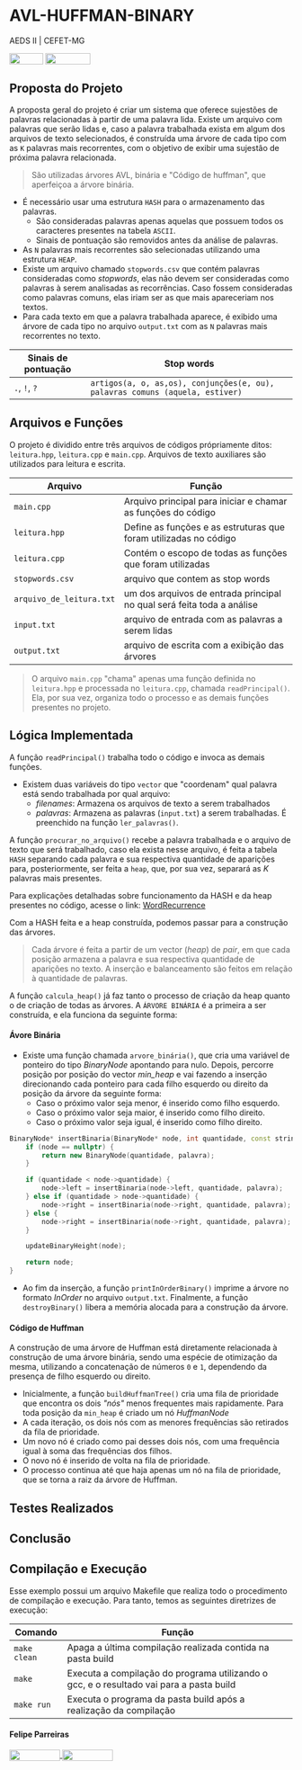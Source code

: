 # AVL-HUFFMAN-BINARY
AEDS II | CEFET-MG

<div style="display: inline-block;">    
<img align="center" height="20px" width="60px" src="https://img.shields.io/badge/C%2B%2B-00599C?style=for-the-badge&logo=c%2B%2B&logoColor=white"/> 
<img align="center" height="20px" width="80px" src="https://img.shields.io/badge/Made%20for-VSCode-1f425f.svg"/> 
</a> 
</div>

<p> </p>
<p> </p>

## Proposta do Projeto

A proposta geral do projeto é criar um sistema que oferece sujestões de palavras relacionadas à partir de uma palavra lida. 
Existe um arquivo com palavras que serão lidas e, caso a palavra trabalhada exista em algum dos arquivos de texto selecionados, é construída uma árvore de cada tipo com as `K` palavras mais recorrentes, com o objetivo de exibir uma sujestão de próxima palavra relacionada.
> São utilizadas árvores AVL, binária e "Código de huffman", que aperfeiçoa a árvore binária.
- É necessário usar uma estrutura `HASH` para o armazenamento das palavras.
  - São consideradas palavras apenas aquelas que possuem todos os caracteres presentes na tabela `ASCII`.
  - Sinais de pontuação são removidos antes da análise de palavras.
- As `N` palavras mais recorrentes são selecionadas utilizando uma estrutura `HEAP`.
- Existe um arquivo chamado `stopwords.csv` que contém palavras consideradas como *stopwords*, elas não devem ser consideradas como palavras à serem analisadas as recorrências. Caso fossem consideradas como palavras comuns, elas iriam ser as que mais apareceriam nos textos.
- Para cada texto em que a palavra trabalhada aparece, é exibido uma árvore de cada tipo no arquivo `output.txt` com as `N` palavras mais recorrentes no texto.

|          Sinais de pontuação  | Stop words                                      |
|-------------------------------|-------------------------------------------------|
| `.`,   `!`,   `?`                   |   `artigos(a, o, as,os), conjunções(e, ou), palavras comuns (aquela, estiver) `  |

## Arquivos e Funções

O projeto é dividido entre três arquivos de códigos própriamente ditos: `leitura.hpp`, `leitura.cpp` e `main.cpp`.
Arquivos de texto auxiliares são utilizados para leitura e escrita.

|  Arquivo                        |   Função                                                                                          |
| ------------------------------- | ------------------------------------------------------------------------------------------------- |
|  `main.cpp`                       | Arquivo principal para iniciar e chamar as funções do código                                                    |
|  `leitura.hpp`                  | Define as funções e as estruturas que foram utilizadas no código |
|  `leitura.cpp`                  | Contém o escopo de todas as funções que foram utilizadas |
| `stopwords.csv` | arquivo que contem as stop words|
| `arquivo_de_leitura.txt` | um dos arquivos de entrada principal no qual será feita toda a análise |
| `input.txt` | arquivo de entrada com as palavras a serem lidas |
| `output.txt` | arquivo de escrita com a exibição das árvores |

> O arquivo `main.cpp` "chama" apenas uma função definida no `leitura.hpp` e processada no `leitura.cpp`, chamada `readPrincipal()`. Ela, por sua vez, organiza todo o processo e as demais funções presentes no projeto. 

## Lógica Implementada

A função `readPrincipal()` trabalha todo o código e invoca as demais funções. 
- Existem duas variáveis do tipo `vector` que "coordenam" qual palavra está sendo trabalhada por qual arquivo:
  - *filenames*: Armazena os arquivos de texto a serem trabalhados
  - *palavras*: Armazena as palavras (`input.txt`) a serem trabalhadas. É preenchido na função `ler_palavras()`.

A função `procurar_no_arquivo()` recebe a palavra trabalhada e o arquivo de texto que será trabalhado, caso ela exista nesse arquivo, é feita a tabela `HASH` separando cada palavra e sua respectiva quantidade de aparições para, posteriormente, ser feita a `heap`, que, por sua vez, separará as *K* palavras mais presentes.

Para explicações detalhadas sobre funcionamento da HASH e da heap presentes no código, acesse o link: [WordRecurrence](https://github.com/Parreirass/WordRecurrence)

Com a HASH feita e a heap construída, podemos passar para a construção das árvores.
> Cada árvore é feita a partir de um vector (*heap*) de *pair*, em que cada posição armazena a palavra e sua respectiva quantidade de aparições no texto. A inserção e balanceamento são feitos em relação à quantidade de palavras.

A função `calcula_heap()` já faz tanto o processo de criação da heap quanto o de criação de todas as árvores. 
A `ÁRVORE BINÁRIA` é a primeira a ser construída, e ela funciona da seguinte forma:
#### Ávore Binária
- Existe uma função chamada `arvore_binária()`, que cria uma variável de ponteiro do tipo *BinaryNode* apontando para nulo. Depois, percorre posição por posição do vector *min_heap* e vai fazendo a inserção direcionando cada ponteiro para cada filho esquerdo ou direito da posição da árvore da seguinte forma:
  - Caso o próximo valor seja menor, é inserido como filho esquerdo.
  - Caso o próximo valor seja maior, é inserido como filho direito.
  - Caso o próximo valor seja igual, é inserido como filho direito.
``` C++ code
BinaryNode* insertBinaria(BinaryNode* node, int quantidade, const string& palavra) {
    if (node == nullptr) {
        return new BinaryNode(quantidade, palavra);
    }

    if (quantidade < node->quantidade) {
        node->left = insertBinaria(node->left, quantidade, palavra);
    } else if (quantidade > node->quantidade) {
        node->right = insertBinaria(node->right, quantidade, palavra);
    } else {
        node->right = insertBinaria(node->right, quantidade, palavra);
    }

    updateBinaryHeight(node);

    return node;
}
```
- Ao fim da inserção, a função `printInOrderBinary()` imprime a árvore no formato *InOrder* no arquivo `output.txt`.
Finalmente, a função `destroyBinary()` libera a memória alocada para a construção da árvore.



#### Código de Huffman
A construção de uma árvore de Huffman está diretamente relacionada à construção de uma árvore binária, sendo uma espécie de otimização da mesma, utilizando a concatenação de números `0` e `1`, dependendo da presença de filho esquerdo ou direito.
- Inicialmente, a função `buildHuffmanTree()` cria uma fila de prioridade que encontra os dois *"nós"* menos frequentes mais rapidamente. Para toda posição da `min_heap` é criado um nó *HuffmanNode*
- A cada iteração, os dois nós com as menores frequências são retirados da fila de prioridade.
- Um novo nó é criado como pai desses dois nós, com uma frequência igual à soma das frequências dos filhos.
- O novo nó é inserido de volta na fila de prioridade.
- O processo continua até que haja apenas um nó na fila de prioridade, que se torna a raiz da árvore de Huffman.


## Testes Realizados

## Conclusão

## Compilação e Execução
Esse exemplo possui um arquivo Makefile que realiza todo o procedimento de compilação e execução. Para tanto, temos as seguintes diretrizes de execução:

| Comando                |  Função                                                                                           |
| -----------------------| ------------------------------------------------------------------------------------------------- |
|  `make clean`          | Apaga a última compilação realizada contida na pasta build                                        |
|  `make`                | Executa a compilação do programa utilizando o gcc, e o resultado vai para a pasta build           |
|  `make run`            | Executa o programa da pasta build após a realização da compilação                                 |

<p> </p>

#### Felipe Parreiras
<div style="display: inline-block;">
<a href="https://t.me/fparreiras">
<img align="center" height="20px" width="90px" src="https://img.shields.io/badge/Telegram-2CA5E0?style=for-the-badge&logo=telegram&logoColor=white"/> 
</a>

<a href="https://www.linkedin.com/in/felipe-parreiras-56b075277/">
<img align="center" height="20px" width="90px" src="https://img.shields.io/badge/LinkedIn-0077B5?style=for-the-badge&logo=linkedin&logoColor=white"/>
</a>
